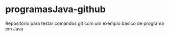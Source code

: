 # programasJava-github
Repositório para testar comandos git com um exemplo básico de programa em Java
